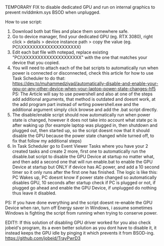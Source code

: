 TEMPORARY FIX to disable dedicated GPU and run on internal graphics to prevent nvlddmkm.sys BSOD when unplugged.

How to use script:
1. Download both bat files and place them somewhere safe.
2. Go to device manager, find your dedicated GPU (eg. RTX 3080), right click > details > device instance path > copy the value (eg. PCI\XXXXXXXXXXXXXXXXXXXX)
3. Edit each bat file with notepad, replace existing "PCI\XXXXXXXXXXXXXXXXXXXX" with the one that matches your device that you copied.
4. You will need to attach each of the bat scripts to automatically run when power is connected or disconnected, check this article for how to use Task Scheduler to do that: https://dev.to/muhammedziyad/automatically-disable-and-enable-your-gpu-or-any-other-device-when-your-laptop-power-state-changes-hf5
   PS: The Article will say to use powershell and also at one of the steps add additional arguments, that method is outdated and doesnt work, at the add program part instead of wrting powershell.exe and the additional argument simply click browse and add the .bat script directly.
5. The disable/enable script should now automatically run when power state is changed, however it does not take into account what state pc is after waking up (for example laptop was plugged in, then shutdown and plugged out, then started up, so the script doesnt now that it should disable the GPU because the power state changed while turned off, to fix that follow my additional steps)
6. In Task Scheduler go to Event Viewer Tasks where you have your 2 created tasks and create 2 more, first one to automatically run the disable.bat script to disable the GPU Device at startup no matter what, and then add a second one that will run enable.bat to enable the GPU Device at startup but ONLY if device has AC power, and add a 10 second timer so it only runs after the first one has finished.
   The logic is like this: PC Wakes up, PC doesnt know if power state changed so automatically disables GPU, 10 seconds after startup check if PC is plugged or not, if plugged go ahead and enable the GPU Device, if unplugged do nothing thus leave it disabled.

PS: If you have done everything and the script doesnt re-enable the GPU Device when ran, turn off Energy saver in Windows, i assume sometimes Windows is fighting the script from running when trying to conserve power.


EDIT!!: If this solution of disabling GPU driver worked for you also check jobeid's program, its a even better solution as you dont have to disable it, it instead keeps the GPU idle by pinging it which prevents it from BSOD-ing.
https://github.com/jobeid/TrayPwrD3
